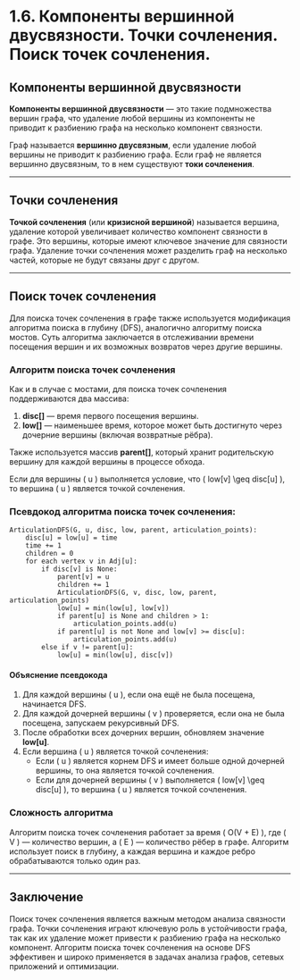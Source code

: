 # 1.6. Компоненты вершинной двусвязности. Точки сочленения. Поиск точек сочленения.

## Компоненты вершинной двусвязности

**Компоненты вершинной двусвязности** — это такие подмножества вершин графа, что удаление любой вершины из компоненты не приводит к разбиению графа на несколько компонент связности.

Граф называется **вершинно двусвязным**, если удаление любой вершины не приводит к разбиению графа. Если граф не является вершинно двусвязным, то в нем существуют **токи сочленения**.

---

## Точки сочленения

**Точкой сочленения** (или **кризисной вершиной**) называется вершина, удаление которой увеличивает количество компонент связности в графе. Это вершины, которые имеют ключевое значение для связности графа. Удаление точки сочленения может разделить граф на несколько частей, которые не будут связаны друг с другом.

---

## Поиск точек сочленения

Для поиска точек сочленения в графе также используется модификация алгоритма поиска в глубину (DFS), аналогично алгоритму поиска мостов. Суть алгоритма заключается в отслеживании времени посещения вершин и их возможных возвратов через другие вершины.

### Алгоритм поиска точек сочленения

Как и в случае с мостами, для поиска точек сочленения поддерживаются два массива:
1. **disc[]** — время первого посещения вершины.
2. **low[]** — наименьшее время, которое может быть достигнуто через дочерние вершины (включая возвратные рёбра).

Также используется массив **parent[]**, который хранит родительскую вершину для каждой вершины в процессе обхода.

Если для вершины \( u \) выполняется условие, что \( low[v] \geq disc[u] \), то вершина \( u \) является точкой сочленения.

### Псевдокод алгоритма поиска точек сочленения:

```text
ArticulationDFS(G, u, disc, low, parent, articulation_points):
    disc[u] = low[u] = time
    time += 1
    children = 0
    for each vertex v in Adj[u]:
        if disc[v] is None:
            parent[v] = u
            children += 1
            ArticulationDFS(G, v, disc, low, parent, articulation_points)
            low[u] = min(low[u], low[v])
            if parent[u] is None and children > 1:
                articulation_points.add(u)
            if parent[u] is not None and low[v] >= disc[u]:
                articulation_points.add(u)
        else if v != parent[u]:
            low[u] = min(low[u], disc[v])
```

#### Объяснение псевдокода

1. Для каждой вершины \( u \), если она ещё не была посещена, начинается DFS.
2. Для каждой дочерней вершины \( v \) проверяется, если она не была посещена, запускаем рекурсивный DFS.
3. После обработки всех дочерних вершин, обновляем значение **low[u]**.
4. Если вершина \( u \) является точкой сочленения:
   - Если \( u \) является корнем DFS и имеет больше одной дочерней вершины, то она является точкой сочленения.
   - Если для дочерней вершины \( v \) выполняется \( low[v] \geq disc[u] \), то вершина \( u \) является точкой сочленения.

### Сложность алгоритма

Алгоритм поиска точек сочленения работает за время \( O(V + E) \), где \( V \) — количество вершин, а \( E \) — количество рёбер в графе. Алгоритм использует поиск в глубину, а каждая вершина и каждое ребро обрабатываются только один раз.

---

## Заключение

Поиск точек сочленения является важным методом анализа связности графа. Точки сочленения играют ключевую роль в устойчивости графа, так как их удаление может привести к разбиению графа на несколько компонент. Алгоритм поиска точек сочленения на основе DFS эффективен и широко применяется в задачах анализа графов, сетевых приложений и оптимизации.
